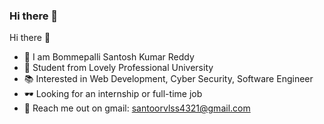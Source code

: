 ### Hi there 👋
 Hi there 👋

  
- 🤵 I am Bommepalli Santosh Kumar Reddy
- 🏫 Student from Lovely Professional University
- 📚 Interested in Web Development, Cyber Security, Software Engineer
- 🕶  Looking for an internship or full-time job
- 💬 Reach me out on gmail: santoorvlss4321@gmail.com

<!--
**santoorvlss/santoorvlss** is a ✨ _special_ ✨ repository because its `README.md` (this file) appears on your GitHub profile.

Here are some ideas to get you started:

- 🔭 I’m currently working on ...
- 🌱 I’m currently learning ...
- 👯 I’m looking to collaborate on ...
- 🤔 I’m looking for help with ...
- 💬 Ask me about ...
- 📫 How to reach me: ...
- 😄 Pronouns: ...
- ⚡ Fun fact: ...
-->

